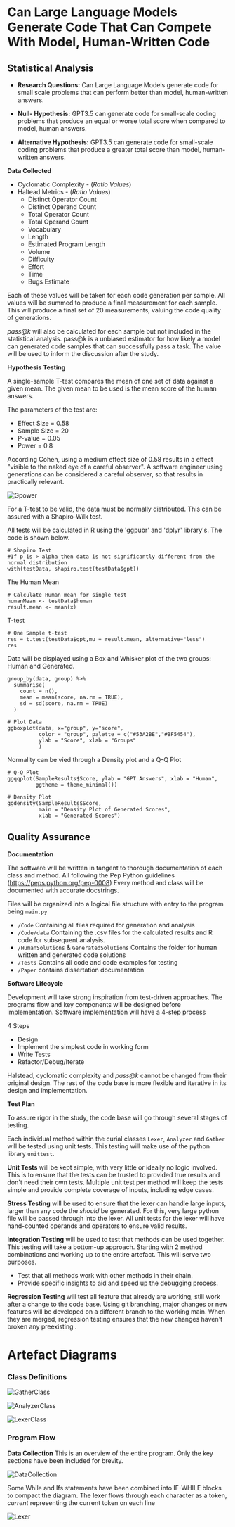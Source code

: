 # Can Large Language Models Generate Code That Can Compete With Model, Human-Written Code

## Statistical Analysis

- **Research Questions:** Can Large Language Models generate code for small scale problems that can perform better than model, human-written answers.

- **Null- Hypothesis:** GPT3.5 can generate code for small-scale coding problems that produce an equal or worse total score when compared to model, human answers.

- **Alternative Hypothesis:** GPT3.5 can generate code for small-scale coding problems that produce a greater total score than model, human-written answers.


**Data Collected** 
- Cyclomatic Complexity - (*Ratio Values*)
- Haltead Metrics - (*Ratio Values*)
  - Distinct Operator Count
  - Distinct Operand Count
  - Total Operator Count
  - Total Operand Count
  - Vocabulary
  - Length
  - Estimated Program Length
  - Volume
  - Difficulty
  - Effort
  - Time
  - Bugs Estimate

Each of these values will be taken for each code generation per sample. All values will be summed to produce a final measurement for each sample. This will produce a final set of 20 measurements, valuing the code quality of generations. 

*pass@k* will also be calculated for each sample but not included in the statistical analysis. pass@k is a unbiased estimator for how likely a model can generated code samples that can successfully pass a task. The value will be used to inform the discussion after the study.

**Hypothesis Testing**

A single-sample T-test compares the mean of one set of data against a given mean. The given mean to be used is the mean score of the human answers. 

The parameters of the test are:
- Effect Size = 0.58
- Sample Size = 20
- P-value = 0.05
- Power = 0.8
  
According Cohen,  using a medium effect size of 0.58 results in a effect "visible to the naked eye of a careful observer". A software engineer using generations can be considered a careful observer, so that results in practically relevant.

![Gpower](GpowerGraph.jpg)


For a T-test to be valid, the data must be normally distributed. This can be assured with a Shapiro-Wilk test. 

All tests will be calculated in R using the 'ggpubr' and 'dplyr' library's. The code is shown below.

```
# Shapiro Test
#If p is > alpha then data is not significantly different from the normal distribution
with(testData, shapiro.test(testData$gpt))
```
The Human Mean

```
# Calculate Human mean for single test
humanMean <- testData$human
result.mean <- mean(x)
```

T-test

```
# One Sample t-test
res = t.test(testData$gpt,mu = result.mean, alternative="less")
res
```

Data will be displayed using a Box and Whisker plot of the two groups: Human and Generated.

```
group_by(data, group) %>%
  summarise(
    count = n(),
    mean = mean(score, na.rm = TRUE),
    sd = sd(score, na.rm = TRUE)
  )

# Plot Data
ggboxplot(data, x="group", y="score",
          color = "group", palette = c("#53A2BE","#BF5454"),
          ylab = "Score", xlab = "Groups"
          )
```

Normality can be vied through a Density plot and a Q-Q Plot
```
# Q-Q Plot
ggqqplot(SampleResults$Score, ylab = "GPT Answers", xlab = "Human",
         ggtheme = theme_minimal())

# Density Plot
ggdensity(SampleResults$Score,
          main = "Density Plot of Generated Scores",
          xlab = "Generated Scores")
```

## Quality Assurance

**Documentation**

The software will be written in tangent to thorough documentation of each class and method. All following the Pep Python guidelines (https://peps.python.org/pep-0008)
Every method and class will be documented with accurate docstrings.

Files will be organized into a logical file structure with entry to the program being ```main.py```
- ```/Code``` Containing all files required for generation and analysis
- ```/Code/data``` Containing the .csv files for the calculated results and R code for subsequent analysis.
- ```/HumanSolutions``` & ```GeneratedSolutions``` Contains the folder for human written and generated code solutions
- ```/Tests``` Contains all code and code examples for testing 
- ```/Paper``` contains dissertation documentation

**Software Lifecycle**

Development will take strong inspiration from test-driven approaches. The programs flow and key components
will be designed before implementation.
Software implementation will have a 4-step process

4 Steps
- Design
- Implement the simplest code in working form 
- Write Tests
- Refactor/Debug/Iterate

Halstead, cyclomatic complexity and _pass@k_ cannot be changed from their original design. 
The rest of the code base is more flexible and iterative in its design and implementation. 

**Test Plan**

To assure rigor in the study, the code base will go through several stages of testing.

Each individual method within the curial classes ```Lexer```, ```Analyzer``` and ```Gather``` will be tested using unit tests. This testing will make use of the python library ```unittest```.

**Unit Tests** will be kept simple, with very little or ideally no logic involved. This is to ensure that the tests can be trusted to provided true results and don't need their own tests. Multiple unit test per method will keep the tests simple and provide complete coverage of inputs, including edge cases. 

**Stress Testing** will be used to ensure that the lexer can handle large inputs, larger than any code the *should* be generated. For this, very large python file will be passed through into the lexer. All unit tests for the lexer will have hand-counted operands and operators to ensure valid results.

**Integration Testing** will be used to test that methods can be used together. This testing will take a bottom-up approach. Starting with 2 method combinations and working up to the entire artefact. This will serve two purposes. 
- Test that all methods work with other methods in their chain.
- Provide specific insights to aid and speed up the debugging process.

**Regression Testing** will test all feature that already are working, still work after a change to the code base. Using git branching, 
major changes or new features will be developed on a different branch to the working main. When they are merged, regression testing ensures that the 
new changes haven't broken any preexisting . 


# Artefact Diagrams
### Class Definitions 

![GatherClass](gatherClass.jpg)

![AnalyzerClass](analyzerClass.jpg)

![LexerClass](lexerClass.jpg)

### Program Flow

**Data Collection**
This is an overview of the entire program. Only the key sections have been included for brevity.

![DataCollection](dataCollectionUml.jpg)

Some While and Ifs statements have been combined into IF-WHILE blocks to compact the diagram. The lexer flows through each character as a token, *current* representing the current token on each line

![Lexer](lexerUml.png)

